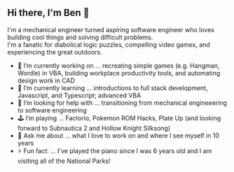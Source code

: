 ## Hi there, I'm Ben 👋

I'm a mechanical engineer turned aspiring software engineer who loves building cool things and solving difficult problems.  
I'm a fanatic for diabolical logic puzzles, compelling video games, and experiencing the great outdoors.

- 🔭 I’m currently working on ... recreating simple games (e.g. Hangman, Wordle) in VBA, building workplace productivity tools, and automating design work in CAD
- 🌱 I’m currently learning ... introductions to full stack development, Javascript, and Typescript; advanced VBA
- 🤔 I’m looking for help with ... transitioning from mechanical engineeering to software engineering
- 🕹️ I’m playing ... Factorio, Pokemon ROM Hacks, Plate Up (and looking forward to Subnautica 2 and Hollow Knight Silksong)
- 💬 Ask me about ... what I love to work on and where I see myself in 10 years
- ⚡ Fun fact: ... I've played the piano since I was 6 years old and I am visiting all of the National Parks!
